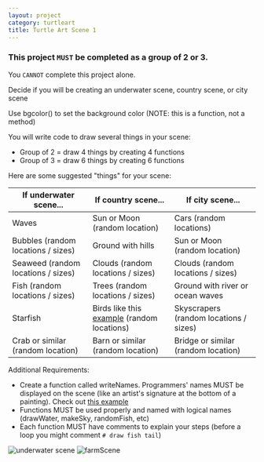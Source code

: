 ```yaml
---
layout: project
category: turtleart
title: Turtle Art Scene 1
---
```

### This project ```MUST``` be completed as a group of 2 or 3.

You ```CANNOT``` complete this project alone.

Decide if you will be creating an underwater scene, country scene, or city scene

Use bgcolor() to set the background color (NOTE: this is a function, not a method)

You will write code to draw several things in your scene:
  - Group of 2 = draw 4 things by creating 4 functions
  - Group of 3 = draw 6 things by creating 6 functions

Here are some suggested "things" for your scene:

If underwater scene... | If country scene... | If city scene...
---------------------- | ------------------- | ----------------
Waves | Sun or Moon (random location) | Cars (random locations)
Bubbles (random locations / sizes) | Ground with hills | Sun or Moon (random location)
Seaweed (random locations / sizes) | Clouds (random locations / sizes) | Clouds (random locations / sizes)
Fish (random locations / sizes) | Trees (random locations / sizes) | Ground with river or ocean waves
Starfish | 	Birds like this [example](/apcsp\turtleart\birdAndBalloons.png) (random locations) | Skyscrapers (random locations / sizes)
Crab or similar (random location) | Barn or similar (random location) | Bridge or similar (random location)

Additional Requirements:
- Create a function called writeNames. Programmers' names MUST be displayed on the scene (like an artist's signature at the bottom of a painting). Check out [this example](https://trinket.io/python/52378ec006)
- Functions MUST be used properly and named with logical names (drawWater, makeSky, randomFish, etc)
- Each function MUST have comments to explain your steps (before a loop you might comment ```# draw fish tail```)


![underwater scene](/apcsp/turtleart/underwaterScene.png)
![farmScene](/apcsp/turtleart/ArtScene.PNG)
